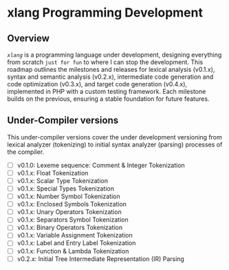 # xlang Programming Development

## Overview

_`xlang`_ is a programming language under development, designing everything from scratch `just for fun` to where I can stop the development. This roadmap outlines the milestones and releases for lexical analysis (v0.1.x), syntax and semantic analysis (v0.2.x), intermediate code generation and code optimization (v0.3.x), and target code generation (v0.4.x), implemented in PHP with a custom testing framework. Each milestone builds on the previous, ensuring a stable foundation for future features.

## Under-Compiler versions

This under-compiler versions cover the under development versioning from lexical analyzer (tokenizing) to initial syntax analyzer (parsing) processes of the compiler.

- [ ] v0.1.0: Lexeme sequence: Comment & Integer Tokenization
- [ ] v0.1.x: Float Tokenization
- [ ] v0.1.x: Scalar Type Tokenization
- [ ] v0.1.x: Special Types Tokenization
- [ ] v0.1.x: Number Symbol Tokenization
- [ ] v0.1.x: Enclosed Symbols Tokenization
- [ ] v0.1.x: Unary Operators Tokenization
- [ ] v0.1.x: Separators Symbol Tokenization
- [ ] v0.1.x: Binary Operators Tokenization
- [ ] v0.1.x: Variable Assignment Tokenization
- [ ] v0.1.x: Label and Entry Label Tokenization
- [ ] v0.1.x: Function & Lambda Tokenization
- [ ] v0.2.x: Initial Tree Intermediate Representation (IR) Parsing
